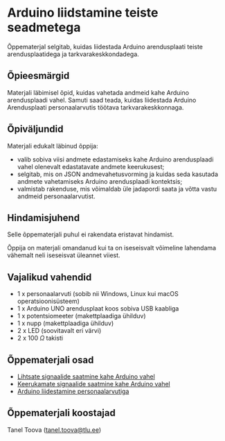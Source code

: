# Arduino liidstamine teiste seadmetega
Õppematerjal selgitab, kuidas liidestada Arduino arendusplaati teiste arendusplaatidega ja tarkvarakeskkondadega.

## Õpieesmärgid
Materjali läbimisel õpid, kuidas vahetada andmeid kahe Arduino arendusplaadi vahel. Samuti saad teada, kuidas liidestada Arduino Arendusplaati personaalarvutis töötava tarkvarakeskkonnaga.

## Õpiväljundid
Materjali edukalt läbinud õppija:
* valib sobiva viisi andmete edastamiseks kahe Arduino arendusplaadi vahel olenevalt edastatavate andmete keerukusest;
* selgitab, mis on JSON andmevahetusvorming ja kuidas seda kasutada andmete vahetamiseks Arduino arendusplaadi kontektsis;
* valmistab rakenduse, mis võimaldab üle jadapordi saata ja võtta vastu andmeid personaalarvutist.

## Hindamisjuhend

Selle õppematerjali puhul ei rakendata eristavat hindamist.

Õppija on materjali omandanud kui ta on iseseisvalt võimeline lahendama vähemalt neli iseseisvat üleannet viiest.

## Vajalikud vahendid
* 1 x personaalarvuti (sobib nii Windows, Linux kui macOS operatsioonisüsteem)
* 1 x Arduino UNO arendusplaat koos sobiva USB kaabliga
* 1 x potentsiomeeter (makettplaadiga ühilduv)
* 1 x nupp (makettplaadiga ühilduv)
* 2 x LED (soovitavalt eri värvi)
* 2 x 100 $\Omega$ takisti

## Õppematerjali osad
* [Lihtsate signaalide saatmine kahe Arduino vahel](materjalid/1_lihtsad_signaalid.md)
* [Keerukamate signaalide saatmine kahe Arduino vahel](materjalid/2_keerukamad_signaalid.md)
* [Arduino liidestamine personaalarvutiga](materjalid/3_liidestamine_personaalarvutiga.md)

## Õppematerjali koostajad

Tanel Toova (tanel.toova@tlu.ee)
